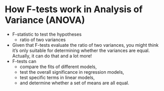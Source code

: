 # How F-tests work in Analysis of Variance (ANOVA)
* F-statistic to test the hypotheses
	- ratio of two variances 
* Given that F-tests evaluate the ratio of two variances, you might think it’s only suitable for determining whether the variances are equal. Actually, it can do that and a lot more! 
*  F-tests can 
	- compare the fits of different models, 
	- test the overall significance in regression models, 
	- test specific terms in linear models, 
	- and determine whether a set of means are all equal.

